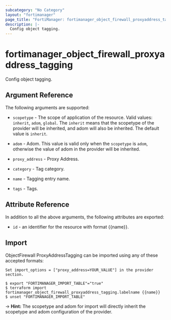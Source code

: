 ```yaml
---
subcategory: "No Category"
layout: "fortimanager"
page_title: "FortiManager: fortimanager_object_firewall_proxyaddress_tagging"
description: |-
  Config object tagging.
---
```


# fortimanager_object_firewall_proxyaddress_tagging
Config object tagging.

## Argument Reference


The following arguments are supported:

* `scopetype` - The scope of application of the resource. Valid values: `inherit`, `adom`, `global`. The `inherit` means that the scopetype of the provider will be inherited, and adom will also be inherited. The default value is `inherit`.
* `adom` - Adom. This value is valid only when the `scopetype` is `adom`, otherwise the value of adom in the provider will be inherited.
* `proxy_address` - Proxy Address.

* `category` - Tag category.
* `name` - Tagging entry name.
* `tags` - Tags.


## Attribute Reference

In addition to all the above arguments, the following attributes are exported:
* `id` - an identifier for the resource with format {{name}}.

## Import

ObjectFirewall ProxyAddressTagging can be imported using any of these accepted formats:
```
Set import_options = ["proxy_address=YOUR_VALUE"] in the provider section.

$ export "FORTIMANAGER_IMPORT_TABLE"="true"
$ terraform import fortimanager_object_firewall_proxyaddress_tagging.labelname {{name}}
$ unset "FORTIMANAGER_IMPORT_TABLE"
```
-> **Hint:** The scopetype and adom for import will directly inherit the scopetype and adom configuration of the provider.
